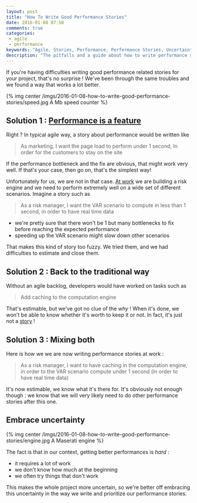 ```yaml
---
layout: post
title: "How To Write Good Performance Stories"
date: 2016-01-08 07:58
comments: true
categories:
 - agile
 - performance
keywords: "Agile, Stories, Performance, Performance Stories, Uncertainty"
description: "The pitfalls and a guide about how to write performance stories in an uncertain context"
---
```

If you're having difficulties writing good performance related stories for your project, that's no surprise ! We've been through the same troubles and we found a way that works a lot better.

{% img center /imgs/2016-01-08-how-to-write-good-performance-stories/speed.jpg A Mb speed counter %}

## Solution 1 : [Performance is a feature](/performance-is-a-feature/)

Right ? In typical agile way, a story about performance would be written like

> As marketing, I want the page load to perform under 1 second, In order for the customers to stay on the site

If the performance bottleneck and the fix are obvious, that might work very well. If that's your case, then go on, that's the simplest way!

Unfortunately for us, we are not in that case. [At work](http://www.murex.com) we are building a risk engine and we need to perform extremely well on a wide set of different scenarios. Imagine a story such as

> As a risk manager, I want the VAR scenario to compute in less than 1 second, in order to have real time data

* we're pretty sure that there won't be 1 but many bottlenecks to fix before reaching the expected performance
* speeding up the VAR scenario might slow down other scenarios

That makes this kind of story too fuzzy. We tried them, and we had difficulties to estimate and close them.

## Solution 2 : Back to the traditional way

Without an agile backlog, developers would have worked on tasks such as

> Add caching to the computation engine

That's estimable, but we've got no clue of the *why* ! When it's done, we won't be able to know whether it's worth to keep it or not. In fact, it's just not a [story](https://en.wikipedia.org/wiki/INVEST_(mnemonic)) !

## Solution 3 : Mixing both

Here is how we we are now writing performance stories at work :

> As a risk manager, I want to have caching in the computation engine, in order to the VAR scenario compute under 1 second (in order to have real time data)

It's now estimable, we know what it's there for. It's obviously not enough though : we know that we will very likely need to do other performance stories after this one.

## Embrace uncertainty

{% img center /imgs/2016-01-08-how-to-write-good-performance-stories/engine.jpg A Maserati engine %}

The fact is that in our context, getting better performances is *hard* :

* it requires a lot of work
* we don't know how much at the beginning
* we often try things that don't work

This makes the whole project more uncertain, so we're better off embracing this uncertainty in the way we write and prioritize our performance stories.
